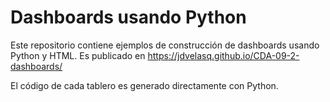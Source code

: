 # Dashboards usando Python

Este repositorio contiene ejemplos de construcción de dashboards usando Python y HTML. Es publicado en https://jdvelasq.github.io/CDA-09-2-dashboards/

El código de cada tablero es generado directamente con Python.


